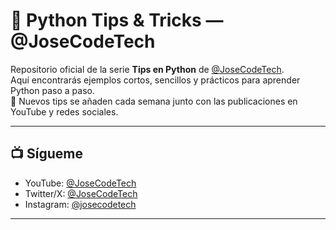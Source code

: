 # 🐍 Python Tips & Tricks — @JoseCodeTech

Repositorio oficial de la serie **Tips en Python** de [@JoseCodeTech](https://www.youtube.com/@josecodetech).  
Aquí encontrarás ejemplos cortos, sencillos y prácticos para aprender Python paso a paso.  
📌 Nuevos tips se añaden cada semana junto con las publicaciones en YouTube y redes sociales.

---

## 📺 Sígueme
- YouTube: [@JoseCodeTech](https://www.youtube.com/@josecodetech)  
- Twitter/X: [@JoseCodeTech](https://twitter.com/JoseCodeTech)  
- Instagram: [@josecodetech](https://instagram.com/josecodetech)  

---


